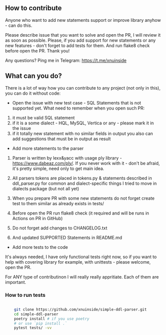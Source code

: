 ## How to contribute

Anyone who want to add new statements support or improve library anyhow - can do this.

Please describe issue that you want to solve and open the PR, I will review it as soon as possible.
Please, if you add support for new statements or any new features - don't forget to add tests for them. And run flake8 check before open the PR. Thank you!

Any questions? Ping me in Telegram: https://t.me/xnuinside 

## What can you do?

There is a lot of way how you can contribute to any project (not only in this), you can do it without code:

- Open the issue with new test case - SQL Statements that is not supported yet. What need to remember when you open such PR:

1) it must be valid SQL statement
2) if it is a some dialect - HQL, MySQL, Vertica or any - please mark it in the issue
3) if it totally new statement with no similar fields in output you also can add suggestions that must be in output as result

- Add more statements to the parser

1) Parser is written by lexx&yacc with usage ply library - https://www.dabeaz.com/ply/. If you never work with it - don't be afraid, it's pretty simple, need only to get main idea.

2) All parsers tokens are placed in tokens.py & statements described in ddl_parser.py for common and dialect-specific things I tried to move in dialects package (but not all yet)

3) When you prepare PR with some new statements do not forget create test to them similar as already exists in tests/

4) Before open the PR run flake8 check (it required and will be runs in Actions on PR in GitHub)

5) Do not forget add changes to CHANGELOG.txt

6) And updated SUPPORTED Statements in README.md

- Add more tests to the code

It's always needed, I have only functional tests right now, so if you want to help with covering library for example, with unittests - please welcome, open the PR.

For ANY type of contributinon I will really really appritiate. Each of them are important.

### How to run tests

```bash

    git clone https://github.com/xnuinside/simple-ddl-parser.git
    cd simple-ddl-parser
    poetry install # if you use poetry
    # or use `pip install .`
    pytest tests/ -vv

```
